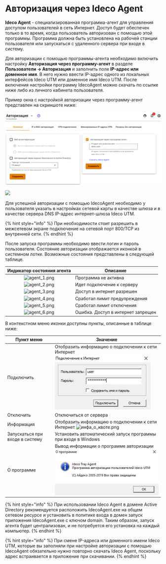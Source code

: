 # Авторизация через Ideco Agent

**Ideco Agent** - специализированная программа-агент для управления доступом пользователей в сеть Интернет. Доступ будет обеспечен только в то время, когда пользователь авторизован с помощью этой программы. Программа должна быть установлена на рабочей станции пользователя или запускаться с удаленного сервера при входе в систему.

Для авторизации с помощью программы-агента необходимо включить настройку **Авторизация через программу-агент** в разделе **Пользователи -> Авторизация** и заполнить поле **IP-адрес или доменное имя**. В него нужно ввести IP-адрес одного из локальных интерфейсов Ideco UTM или доменное имя Ideco UTM. После включения настройки программу IdecoAgent можно скачать по ссылке ниже либо из личного кабинета пользователя.

Пример окна с настройкой авторизации через программу-агент представлен на скриншоте ниже:

![](../../../.gitbook/assets/agent.png)

![](../../../.gitbook/assets/download\_agent.png)

Для успешной авторизации с помощью IdecoAgent необходимо у пользователя указать в настройках сетевой карты в качестве шлюза и в качестве сервера DNS IP-адрес интернет-шлюза Ideco UTM.

{% hint style="info" %}
При необходимости стоит разрешить в межсетевом экране подключение на сетевой порт 800/TCP из внутренней сети.
{% endhint %}

После запуска программы необходимо ввести логин и пароль пользователя. Состояние авторизации отображается иконкой в системном лотке. Возможные состояния представлены в следующей таблице.

|               Индикатор состояния агента               | Описание                           |
| :----------------------------------------------------: | ---------------------------------- |
| ![agent\_1.png](../../../.gitbook/assets/agent\_1.png) | Программа не активна               |
| ![agent\_2.png](../../../.gitbook/assets/agent\_2.png) | Идет подключение к серверу         |
| ![agent\_3.png](../../../.gitbook/assets/agent\_3.png) | Доступ в интернет разрешен         |
| ![agent\_4.png](../../../.gitbook/assets/agent\_4.png) | Сработал лимит предупреждения      |
| ![agent\_5.png](../../../.gitbook/assets/agent\_5.png) | Сработал лимит отключения          |
| ![agent\_6.png](../../../.gitbook/assets/agent\_6.png) | Ошибка. Доступ в интернет запрещен |

В контекстном меню иконки доступны пункты, описанные в таблице ниже:

| Пункт меню                      | Значение                                                                                                                                                        |
| ------------------------------- | --------------------------------------------------------------------------------------------------------------------------------------------------------------- |
| Подключить                      | Отобразить информацию о подключении к сети Интернет ![инфа\_о\_квоте.png](<../../../.gitbook/assets/11436167 (3) (1) (3).png>)                                  |
| Отключить                       | Отключиться от сервера                                                                                                                                          |
| Информация                      | Отобразить информацию о подключении к сети Интернет ![инфа\_о\_квоте.png](../../../.gitbook/assets/инфа\_о\_квоте.png)                                          |
| Запускаться при входе в систему | Установить автоматический запуск программы при входе в Windows                                                                                                  |
| О программе                     | Вывод информации о программе авторизации ![о\_проге.png](<../../../.gitbook/assets/about-7-9- (1) (2) (2) (2) (2) (2) (2) (2) (3) (3) (3) (3) (1) (1) (1).png>) |

{% hint style="info" %}
При использовании Ideco Agent в домене Active Directory рекомендуется расположить IdecoAgent.exe на общем сетевом ресурсе и установить в политике входа в домен запуск приложения IdecoAgent.exe с ключом domain. Таким образом, запуск агента будет централизован, и не потребуется его установка на каждый компьютер.
{% endhint %}

{% hint style="info" %}
При смене IP-адреса или доменного имени Ideco UTM, которые вы заполняли при настройке авторизации с помощью IdecoAgent обязательно нужно повторно скачать Ideco Agent, поскольку адрес встраивается в приложение при скачивании.
{% endhint %}
